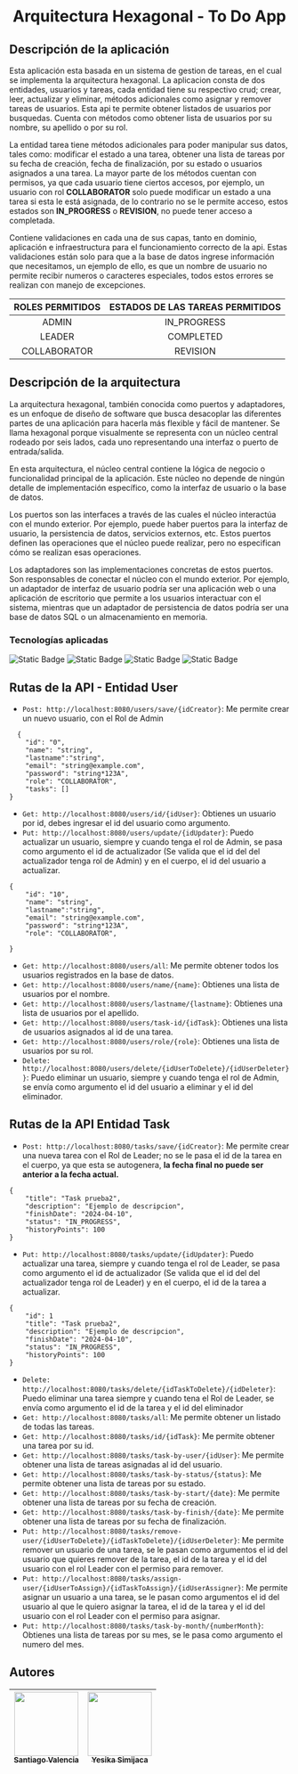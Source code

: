 <h1 align="center">Arquitectura Hexagonal - To Do App</h1> 

<h2>Descripción de la aplicación</h2>

<p>Esta aplicación esta basada en un sistema de gestion de tareas, en el cual se implementa la arquitectura hexagonal. La aplicacion consta de dos entidades, usuarios y tareas, cada entidad tiene su respectivo crud; crear, leer, actualizar y eliminar, métodos adicionales como asignar y remover tareas de usuarios. Esta api te permite obtener listados de usuarios por busquedas. Cuenta con métodos como obtener lista de usuarios por su nombre, su apellido o por su rol.</p> 
  
<p>La entidad tarea tiene  métodos adicionales para poder manipular sus datos, tales como: modificar el estado a una tarea, obtener una lista de tareas por su fecha de creación, fecha de finalización, por su estado o usuarios asignados a una tarea. La mayor parte de los métodos cuentan con permisos, ya que cada usuario tiene ciertos accesos, por ejemplo, un usuario con rol <strong>COLLABORATOR</strong> solo puede modificar un estado a una tarea si esta le está asignada, de lo contrario no se le permite acceso, estos estados son <strong>IN_PROGRESS</strong> o <strong>REVISION</strong>, no puede tener acceso a completada.</p>

<p>Contiene validaciones en cada una de sus capas, tanto en dominio, aplicación e infraestructura para el funcionamiento correcto de la api. Estas validaciones están solo para que a la base de datos ingrese información que necesitamos, un ejemplo de ello, es que un nombre de usuario no permite recibir numeros o caracteres especiales, todos estos errores se realizan con manejo de excepciones.</p> 

| ROLES PERMITIDOS | ESTADOS DE LAS TAREAS PERMITIDOS |
| :----: | :----: |
| ADMIN  | IN_PROGRESS |                                           
|LEADER | COMPLETED |                                                
|COLLABORATOR | REVISION |

<h2>Descripción de la arquitectura</h2>
<p>La arquitectura hexagonal, también conocida como puertos y adaptadores, es un enfoque de diseño de software que busca desacoplar las diferentes partes de una aplicación para hacerla más flexible y fácil de mantener. Se llama hexagonal porque visualmente se representa con un núcleo central rodeado por seis lados, cada uno representando una interfaz o puerto de entrada/salida.</p>

<p>En esta arquitectura, el núcleo central contiene la lógica de negocio o funcionalidad principal de la aplicación. Este núcleo no depende de ningún detalle de implementación específico, como la interfaz de usuario o la base de datos.</p>

<p>Los puertos son las interfaces a través de las cuales el núcleo interactúa con el mundo exterior. Por ejemplo, puede haber puertos para la interfaz de usuario, la persistencia de datos, servicios externos, etc. Estos puertos definen las operaciones que el núcleo puede realizar, pero no especifican cómo se realizan esas operaciones.</p>

<p>Los adaptadores son las implementaciones concretas de estos puertos. Son responsables de conectar el núcleo con el mundo exterior. Por ejemplo, un adaptador de interfaz de usuario podría ser una aplicación web o una aplicación de escritorio que permite a los usuarios interactuar con el sistema, mientras que un adaptador de persistencia de datos podría ser una base de datos SQL o un almacenamiento en memoria.</p>

<h3>Tecnologías aplicadas</h3>

![Static Badge](https://img.shields.io/badge/Java%2017%20-%20blue?style=flat&link=https%3A%2F%2Fdocs.oracle.com%2Fen%2Fjava%2Fjavase%2F17%2Fdocs%2Fapi%2F)
![Static Badge](https://img.shields.io/badge/Spring%20Boot%203.2.5%20-%20green?style=flat&link=https%3A%2F%2Fspring.io%2Fguides%2Fgs%2Fspring-boot)
![Static Badge](https://img.shields.io/badge/Gradle%20-%20gray?style=flat)
![Static Badge](https://img.shields.io/badge/MapStruct%20-%20violet?style=flat)


## Rutas de la API -  Entidad User

- `Post: http://localhost:8080/users/save/{idCreator}`: Me permite crear un nuevo usuario, con el Rol de Admin
```
  {
    "id": "0",
    "name": "string",
    "lastname":"string",
    "email": "string@example.com",
    "password": "string*123A",
    "role": "COLLABORATOR",
    "tasks": []
}
```
- `Get: http://localhost:8080/users/id/{idUser}`: Obtienes un usuario por id, debes ingresar el id del usuario como argumento.
- `Put: http://localhost:8080/users/update/{idUpdater}`: Puedo actualizar un usuario, siempre y cuando tenga el rol de Admin, se pasa como argumento el id de actualizador (Se valida que el id del del actualizador tenga rol de Admin) y en el cuerpo, el id del usuario a actualizar.
```
{  
    "id": "10",
    "name": "string",
    "lastname":"string",
    "email": "string@example.com",
    "password": "string*123A",
    "role": "COLLABORATOR",
    
}
```
- `Get: http://localhost:8080/users/all`: Me permite obtener todos los usuarios registrados en la base de datos.
- `Get: http://localhost:8080/users/name/{name}`: Obtienes una lista de usuarios por el nombre.
- `Get: http://localhost:8080/users/lastname/{lastname}`: Obtienes una lista de usuarios por el apellido.
- `Get: http://localhost:8080/users/task-id/{idTask}`: Obtienes una lista de usuarios asignados al id de una tarea.
- `Get: http://localhost:8080/users/role/{role}`: Obtienes una lista de usuarios por su rol.
- `Delete: http://localhost:8080/users/delete/{idUserToDelete}/{idUserDeleter}}`: Puedo eliminar un usuario, siempre y cuando tenga el rol de Admin, se envía como argumento el id del usuario a eliminar y el id del eliminador.

## Rutas de la API Entidad Task

- `Post: http://localhost:8080/tasks/save/{idCreator}`: Me permite crear una nueva tarea con el Rol de Leader; no se le pasa el id de la tarea en el cuerpo, ya que esta se autogenera, <strong>la fecha final no puede ser anterior a la fecha actual.</strong>
```
{   
    "title": "Task prueba2",
    "description": "Ejemplo de descripcion",    
    "finishDate": "2024-04-10",
    "status": "IN_PROGRESS",
    "historyPoints": 100         
}
```

- `Put: http://localhost:8080/tasks/update/{idUpdater}`: Puedo actualizar una tarea, siempre y cuando tenga el rol de Leader, se pasa como argumento el id de actualizador (Se valida que el id del del actualizador tenga rol de Leader) y en el cuerpo, el id de la tarea a actualizar.
```
{
    "id": 1
    "title": "Task prueba2",
    "description": "Ejemplo de descripcion",    
    "finishDate": "2024-04-10",
    "status": "IN_PROGRESS",
    "historyPoints": 100            
}
```
- `Delete: http://localhost:8080/tasks/delete/{idTaskToDelete}/{idDeleter}`: Puedo eliminar una tarea siempre y cuando tena el Rol de Leader, se envía como argumento el id de la tarea y el id del eliminador
- `Get: http://localhost:8080/tasks/all`: Me permite obtener un listado de todas las tareas.
- `Get: http://localhost:8080/tasks/id/{idTask}`: Me permite obtener una tarea por su id.
- `Get: http://localhost:8080/tasks/task-by-user/{idUser}`: Me permite obtener una lista de tareas asignadas al id del usuario. 
- `Get: http://localhost:8080/tasks/task-by-status/{status}`: Me permite obtener una lista de tareas por su estado. 
- `Get: http://localhost:8080/tasks/task-by-start/{date}`: Me permite obtener una lista de tareas por su fecha de creación.
- `Get: http://localhost:8080/tasks/task-by-finish/{date}`: Me permite obtener una lista de tareas por su fecha de finalización.
- `Put: http://localhost:8080/tasks/remove-user/{idUserToDelete}/{idTaskToDelete}/{idUserDeleter}`: Me permite remover un usuario de una tarea, se le pasan como argumentos el id del usuario que quieres remover de la tarea, el id de la tarea y el id del usuario con el rol Leader con el permiso para remover.
- `Put: http://localhost:8080/tasks/assign-user/{idUserToAssign}/{idTaskToAssign}/{idUserAssigner}`: Me permite asignar un usuario a una tarea, se le pasan como argumentos el id del usuario al que le quiero asignar la tarea, el id de la tarea y el id del usuario con el rol Leader con el permiso para asignar.
- `Put: http://localhost:8080/tasks/task-by-month/{numberMonth}`: Obtienes una lista de tareas por su mes, se le pasa como argumento el numero del mes.

## Autores

| [<img src="https://avatars.githubusercontent.com/u/93169838?v=4" width=115><br><sub>Santiago Valencia</sub>](https://github.com/santiago971023) | [<img src="https://avatars.githubusercontent.com/u/104730392?v=4" width=115><br><sub>Yesika Simijaca</sub>](https://github.com/SimijacaB) 
| :---: | :---: |
